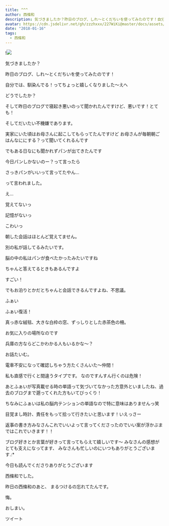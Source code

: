 ```yaml
---
title: ^^^
author: 西條和
description: 気づきましたか？昨日のブログ、しれ〜とくだちいを使ってみたのです！自分では、馴染んでる！ってちょっと嬉しくなりました〜えへどうでしたか？...
avatar: https://cdn.jsdelivr.net/gh/zzzhxxx/227WiKi@master/docs/assets/photo/avatar/nagomi.jpg
date: "2018-01-16"
tags:
  - 西條和
---
```


!![](https://cdn.jsdelivr.net/gh/zzzhxxx/227WiKi-image@master/blog-image/nagomi-2018-01-16_1.jpg)









気づきましたか？




昨日のブログ、しれ〜とくだちいを使ってみたのです！





自分では、馴染んでる！ってちょっと嬉しくなりました〜えへ


どうでしたか？









そして昨日のブログで寝起き悪いのって聞かれたんですけど、悪いです！とても！





そしてだいたい不機嫌であります。





実家にいた頃はお母さんに起こしてもらってたんですけど
お母さんが毎朝朝ごはんなににする？って聞いてくれるんです




でもある日なにも聞かれずパンが出てきたんです



今日パンしかないのー？って言ったら





さっきパンがいいって言ってたやん…

って言われました。



え…



覚えてないっ





記憶がないっ



こわいっ






朝した会話はほとんど覚えてません。





別の私が話してるみたいです。





脳の中の私はパンが食べたかったみたいですね





ちゃんと答えてるときもあるんですよ



すごい！





でもお泊りとかだとちゃんと会話できるんですよね、不思議。










ふぁい





ふぁい復活！







真っ赤な絨毯、大きな白枠の窓、ずっしりとした赤茶色の柵。





お気に入りの場所なのです




兵庫の方ならどこかわかる人もいるかな〜？







お話たいむ。





電車不安になって確認しちゃう方たくさんいた〜仲間！

私も直感で行くと間違うタイプです。
なのですんすん行くのは危険！




あとふぁいが写真載せる時の単語って気づいてなかった方意外といましたね、過去のブログまで遡ってくれた方もいてびっくり！

ちなみにふぁいは私の脳内テンションの単語なので特に意味はありませんっ笑




目覚まし時計、責任をもって拾って行きたいと思います！いえっさー




返事の書き方みなさんこれでいいよって言ってくださったのでいい案が浮かぶまではこれでいきます！！



ブログ好きとか言葉が好きって言ってもらえて嬉しいです〜
みなさんの感想がとても支えになってます、
みなさんも忙しいのにいつもありがとうございます.:*






今日も読んでくださりありがとうございます





西條和でした。






昨日の西條和のあと、
まるつけるの忘れてたんです。





悔。






おしまい。


ツイート



